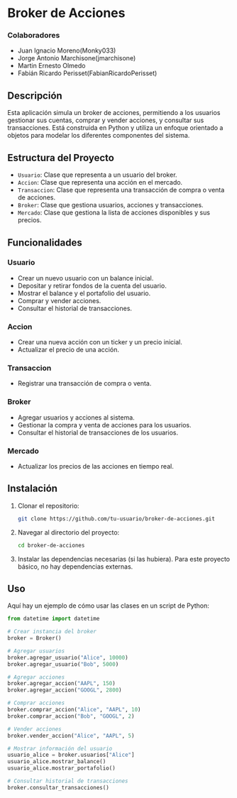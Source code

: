 # Broker de Acciones

### Colaboradores
- Juan Ignacio Moreno(Monky033)
- Jorge Antonio Marchisone(jmarchisone)
- Martin Ernesto Olmedo
- Fabián Ricardo Perisset(FabianRicardoPerisset)

## Descripción

Esta aplicación simula un broker de acciones, permitiendo a los usuarios gestionar sus cuentas, comprar y vender acciones, y consultar sus transacciones. Está construida en Python y utiliza un enfoque orientado a objetos para modelar los diferentes componentes del sistema.

## Estructura del Proyecto

- `Usuario`: Clase que representa a un usuario del broker.
- `Accion`: Clase que representa una acción en el mercado.
- `Transaccion`: Clase que representa una transacción de compra o venta de acciones.
- `Broker`: Clase que gestiona usuarios, acciones y transacciones.
- `Mercado`: Clase que gestiona la lista de acciones disponibles y sus precios.

## Funcionalidades

### Usuario
- Crear un nuevo usuario con un balance inicial.
- Depositar y retirar fondos de la cuenta del usuario.
- Mostrar el balance y el portafolio del usuario.
- Comprar y vender acciones.
- Consultar el historial de transacciones.

### Accion
- Crear una nueva acción con un ticker y un precio inicial.
- Actualizar el precio de una acción.

### Transaccion
- Registrar una transacción de compra o venta.

### Broker
- Agregar usuarios y acciones al sistema.
- Gestionar la compra y venta de acciones para los usuarios.
- Consultar el historial de transacciones de los usuarios.

### Mercado
- Actualizar los precios de las acciones en tiempo real.

## Instalación

1. Clonar el repositorio:
    ```bash
    git clone https://github.com/tu-usuario/broker-de-acciones.git
    ```
2. Navegar al directorio del proyecto:
    ```bash
    cd broker-de-acciones
    ```
3. Instalar las dependencias necesarias (si las hubiera). Para este proyecto básico, no hay dependencias externas.

## Uso

Aquí hay un ejemplo de cómo usar las clases en un script de Python:

```python
from datetime import datetime

# Crear instancia del broker
broker = Broker()

# Agregar usuarios
broker.agregar_usuario("Alice", 10000)
broker.agregar_usuario("Bob", 5000)

# Agregar acciones
broker.agregar_accion("AAPL", 150)
broker.agregar_accion("GOOGL", 2800)

# Comprar acciones
broker.comprar_accion("Alice", "AAPL", 10)
broker.comprar_accion("Bob", "GOOGL", 2)

# Vender acciones
broker.vender_accion("Alice", "AAPL", 5)

# Mostrar información del usuario
usuario_alice = broker.usuarios["Alice"]
usuario_alice.mostrar_balance()
usuario_alice.mostrar_portafolio()

# Consultar historial de transacciones
broker.consultar_transacciones()
